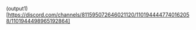 (output1) [https://discord.com/channels/811595072646021120/1101944447740162058/1101944498965192864]
